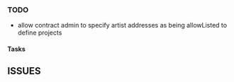 ### TODO



- allow contract admin to specify artist addresses as being allowListed to define projects 









#### Tasks 
 


## ISSUES 
 
 